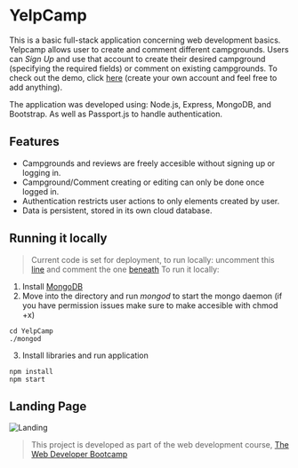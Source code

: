 # YelpCamp
This is a basic full-stack application concerning web development basics. Yelpcamp allows user to create and comment different campgrounds. Users can *Sign Up* and use that account to create their desired campground (specifying the required fields) or comment on existing campgrounds. To check out the demo, click [here](https://sleepy-reef-11207.herokuapp.com) (create your own account and feel free to add anything).

The application was developed using: Node.js, Express, MongoDB, and Bootstrap. As well as Passport.js to handle authentication.

## Features
* Campgrounds and reviews are freely accesible without signing up or logging in.
* Campground/Comment creating or editing can only be done once logged in.
* Authentication restricts user actions to only elements created by user.
* Data is persistent, stored in its own cloud database.

## Running it locally
> Current code is set for deployment, to run locally: uncomment this [line](https://github.com/RVS97/YelpCamp/blob/master/app.js#L18) and comment the one [beneath](https://github.com/RVS97/YelpCamp/blob/master/app.js#L19)
To run it locally:
1. Install [MongoDB](https://www.mongodb.com/)
2. Move into the directory and run *mongod* to start the mongo daemon (if you have permission issues make sure to make accesible with chmod +x)
```
cd YelpCamp
./mongod
```
3. Install libraries and run application
```
npm install
npm start
```

## Landing Page
![Landing](https://github.com/RVS97/YelpCamp/blob/master/Landing.PNG)

> This project is developed as part of the web development course, [The Web Developer Bootcamp](https://www.udemy.com/course/the-web-developer-bootcamp/)
